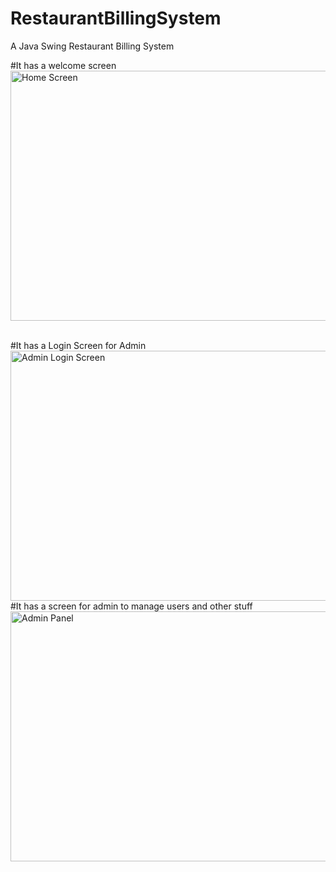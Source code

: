 # RestaurantBillingSystem
A Java Swing Restaurant Billing System

#It has a welcome screen
<img src="https://github.com/DOJ-gam/java-restaurant-billing-system/blob/main/ScreenShots/r1.png" height="400px" width="800px" alt="Home Screen"/>

<br/>
#It has a Login Screen for Admin
<img src="https://github.com/DOJ-gam/java-restaurant-billing-system/blob/main/ScreenShots/r2.png" height="400px" width="800px" alt="Admin Login Screen"/>

<br/>
#It has a screen for admin to manage users and other stuff
<img src="https://github.com/DOJ-gam/java-restaurant-billing-system/blob/main/ScreenShots/r3.png" height="400px" width="800px" alt="Admin Panel"/>

<br/>
